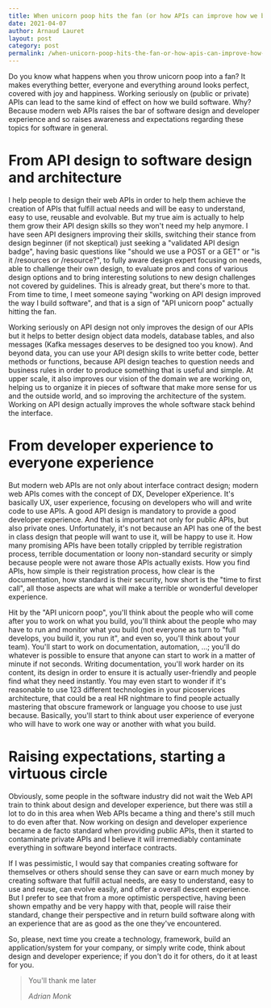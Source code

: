 ```yaml
---
title: When unicorn poop hits the fan (or how APIs can improve how we build software)
date: 2021-04-07
author: Arnaud Lauret
layout: post
category: post
permalink: /when-unicorn-poop-hits-the-fan-or-how-apis-can-improve-how-we-build-software
---
```


Do you know what happens when you throw unicorn poop into a fan?
It makes everything better, everyone and everything around looks perfect, covered with joy and happiness.
Working seriously on (public or private) APIs can lead to the same kind of effect on how we build software.
Why?
Because modern web APIs raises the bar of software design and developer experience and so raises awareness and expectations regarding these topics for software in general.
<!--more-->

# From API design to software design and architecture

I help people to design their web APIs in order to help them achieve the creation of APIs that fulfill actual needs and will be easy to understand, easy to use, reusable and evolvable.
But my true aim is actually to help them grow their API design skills so they won't need my help anymore.
I have seen API designers improving their skills, switching their stance from design beginner (if not skeptical) just seeking a "validated API design badge", having basic questions like "should we use a POST or a GET" or "is it /resources or /resource?", to fully aware design expert focusing on needs, able to challenge their own design, to evaluate pros and cons of various design options and to bring interesting solutions to new design challenges not covered by guidelines.
This is already great, but there's more to that.
From time to time, I meet someone saying "working on API design improved the way I build software", and that is a sign of "API unicorn poop" actually hitting the fan.

Working seriously on API design not only improves the design of our APIs but it helps to better design object data models, database tables, and also messages (Kafka messages deserves to be designed too you know).
And beyond data, you can use your API design skills to write better code, better methods or functions, because API design teaches to question needs and business rules in order to produce something that is useful and simple.
At upper scale, it also improves our vision of the domain we are working on, helping us to organize it in pieces of software that make more sense for us and the outside world, and so improving the architecture of the system.
Working on API design actually improves the whole software stack behind the interface.

# From developer experience to everyone experience

But modern web APIs are not only about interface contract design; modern web APIs comes with the concept of DX, Developer eXperience.
It's basically UX, user experience, focusing on developers who will and write code to use APIs.
A good API design is mandatory to provide a good developer experience.
And that is important not only for public APIs, but also private ones.
Unfortunately, it's not because an API has one of the best in class design that people will want to use it, will be happy to use it.
How many promising APIs have been totally crippled by terrible registration process, terrible documentation or loony non-standard security or simply because people were not aware those APIs actually exists.
How you find APIs, how simple is their registration process, how clear is the documentation, how standard is their security, how short is the "time to first call", all those aspects are what will make a terrible or wonderful developer experience.

Hit by the "API unicorn poop", you'll think about the people who will come after you to work on what you build, you'll think about the people who may have to run and monitor what you build (not everyone as turn to "full develops, you build it, you run it", and even so, you'll think about your team).
You'll start to work on documentation, automation, ...; you'll do whatever is possible to ensure that anyone can start to work in a matter of minute if not seconds.
Writing documentation, you'll work harder on its content, its design in order to ensure it is actually user-friendly and people find what they need instantly.
You may even start to wonder if it's reasonable to use 123 different technologies in your picoservices architecture, that could be a real HR nightmare to find people actually mastering that obscure framework or language you choose to use just because.
Basically, you'll start to think about user experience of everyone who will have to work one way or another with what you build.

# Raising expectations, starting a virtuous circle

Obviously, some people in the software industry did not wait the Web API train to think about design and developer experience, but there was still a lot to do in this area when Web APIs became a thing and there's still much to do even after that.
Now working on design and developer experience became a de facto standard when providing public APIs, then it started to contaminate private APIs and I believe it will irremediably contaminate everything in software beyond interface contracts.

If I was pessimistic, I would say that companies creating software for themselves or others should sense they can save or earn much money by creating software that fulfill actual needs, are easy to understand, easy to use and reuse, can evolve easily, and offer a overall descent experience.
But I prefer to see that from a more optimistic perspective, having been shown empathy and be very happy with that, people will raise their standard, change their perspective and in return build software along with an experience that are as good as the one they've encountered.

So, please, next time you create a technology, framework, build an application/system for your company, or simply write code, think about design and developer experience; if you don't do it for others, do it at least for you.

<blockquote class="blockquote">
  <p class="mb-0">You'll thank me later</p>
  <footer class="blockquote-footer"><cite title="Source Title">Adrian Monk</cite></footer>
</blockquote>